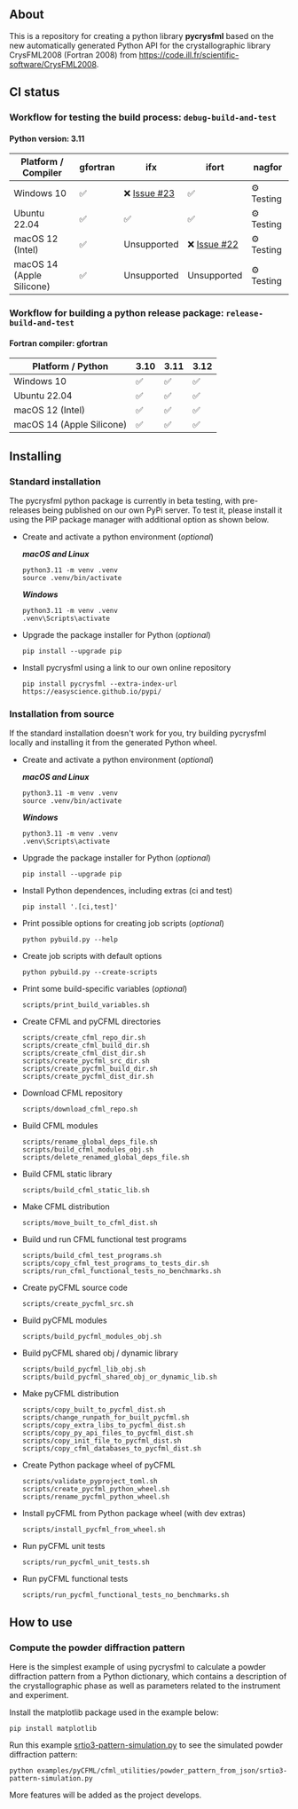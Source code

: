 ## About

This is a repository for creating a python library **pycrysfml** based on the new automatically generated Python API for the crystallographic library CrysFML2008 (Fortran 2008) from https://code.ill.fr/scientific-software/CrysFML2008.

## CI status

### Workflow for testing the build process: `debug-build-and-test`

#### Python version: 3.11

| Platform / Compiler       | gfortran | ifx                | ifort             | nagfor       |
| ------------------------- | -------- |--------------------|-------------------|--------------|
| Windows 10                | ✅       | ❌ [Issue #23](https://github.com/EasyScience/PyCrysFML/issues/23) | ✅                 | ⚙️ Testing   |
| Ubuntu 22.04              | ✅       | ✅                  | ✅                 | ⚙️ Testing   |
| macOS 12 (Intel)          | ✅       | Unsupported        | ❌ [Issue #22](https://github.com/EasyScience/PyCrysFML/issues/22) | ⚙️ Testing   |
| macOS 14 (Apple Silicone) | ✅       | Unsupported        | Unsupported       | ⚙️ Testing   |

### Workflow for building a python release package: `release-build-and-test`

#### Fortran compiler: gfortran

| Platform / Python         | 3.10 | 3.11 | 3.12 |
| ------------------------- | ---- | ---- | ---- |
| Windows 10                | ✅   | ✅   | ✅   |
| Ubuntu 22.04              | ✅   | ✅   | ✅   |
| macOS 12 (Intel)          | ✅   | ✅   | ✅   |
| macOS 14 (Apple Silicone) | ✅   | ✅   | ✅   |

## Installing

### Standard installation

The pycrysfml python package is currently in beta testing, with pre-releases being published on our own PyPi server. To test it, please install it using the PIP package manager with additional option as shown below.

* Create and activate a python environment (_optional_)

  ***macOS and Linux***

  ```
  python3.11 -m venv .venv
  source .venv/bin/activate
  ```

  ***Windows***

  ```
  python3.11 -m venv .venv
  .venv\Scripts\activate
  ```

* Upgrade the package installer for Python (_optional_)

  ```
  pip install --upgrade pip
  ```

* Install pycrysfml using a link to our own online repository

  ```
  pip install pycrysfml --extra-index-url https://easyscience.github.io/pypi/
  ```

### Installation from source

If the standard installation doesn't work for you, try building pycrysfml locally and installing it from the generated Python wheel.

* Create and activate a python environment (_optional_)

  ***macOS and Linux***

  ```
  python3.11 -m venv .venv
  source .venv/bin/activate
  ```

  ***Windows***

  ```
  python3.11 -m venv .venv
  .venv\Scripts\activate
  ```

* Upgrade the package installer for Python (_optional_)

  ```
  pip install --upgrade pip
  ```

* Install Python dependences, including extras (ci and test)

  ```
  pip install '.[ci,test]'
  ```

* Print possible options for creating job scripts (_optional_)

  ```
  python pybuild.py --help
  ```

* Create job scripts with default options

  ```
  python pybuild.py --create-scripts
  ```

* Print some build-specific variables (_optional_)

  ```
  scripts/print_build_variables.sh
  ```

* Create CFML and pyCFML directories

  ```
  scripts/create_cfml_repo_dir.sh
  scripts/create_cfml_build_dir.sh
  scripts/create_cfml_dist_dir.sh
  scripts/create_pycfml_src_dir.sh
  scripts/create_pycfml_build_dir.sh
  scripts/create_pycfml_dist_dir.sh
  ```

* Download CFML repository

  ```
  scripts/download_cfml_repo.sh
  ```

* Build CFML modules

  ```
  scripts/rename_global_deps_file.sh
  scripts/build_cfml_modules_obj.sh
  scripts/delete_renamed_global_deps_file.sh
  ```

* Build CFML static library

  ```
  scripts/build_cfml_static_lib.sh
  ```

* Make CFML distribution

  ```
  scripts/move_built_to_cfml_dist.sh
  ```

* Build und run CFML functional test programs

  ```
  scripts/build_cfml_test_programs.sh
  scripts/copy_cfml_test_programs_to_tests_dir.sh
  scripts/run_cfml_functional_tests_no_benchmarks.sh
  ```

* Create pyCFML source code

  ```
  scripts/create_pycfml_src.sh
  ```

* Build pyCFML modules

  ```
  scripts/build_pycfml_modules_obj.sh
  ```

* Build pyCFML shared obj / dynamic library

  ```
  scripts/build_pycfml_lib_obj.sh
  scripts/build_pycfml_shared_obj_or_dynamic_lib.sh
  ```

* Make pyCFML distribution

  ```
  scripts/copy_built_to_pycfml_dist.sh
  scripts/change_runpath_for_built_pycfml.sh
  scripts/copy_extra_libs_to_pycfml_dist.sh
  scripts/copy_py_api_files_to_pycfml_dist.sh
  scripts/copy_init_file_to_pycfml_dist.sh
  scripts/copy_cfml_databases_to_pycfml_dist.sh
  ```

* Create Python package wheel of pyCFML

  ```
  scripts/validate_pyproject_toml.sh
  scripts/create_pycfml_python_wheel.sh
  scripts/rename_pycfml_python_wheel.sh
  ```

* Install pyCFML from Python package wheel (with dev extras)

  ```
  scripts/install_pycfml_from_wheel.sh
  ```

* Run pyCFML unit tests

  ```
  scripts/run_pycfml_unit_tests.sh
  ```

* Run pyCFML functional tests

  ```
  scripts/run_pycfml_functional_tests_no_benchmarks.sh
  ```

## How to use

### Compute the powder diffraction pattern

Here is the simplest example of using pycrysfml to calculate a powder diffraction pattern from a Python dictionary, which contains a description of the crystallographic phase as well as parameters related to the instrument and experiment.

Install the matplotlib package used in the example below:

```
pip install matplotlib
```

Run this example [srtio3-pattern-simulation.py](examples/pyCFML/cfml_utilities/powder_pattern_from_json/srtio3-pattern-simulation.py) to see the simulated powder diffraction pattern:

```
python examples/pyCFML/cfml_utilities/powder_pattern_from_json/srtio3-pattern-simulation.py
```

More features will be added as the project develops.
